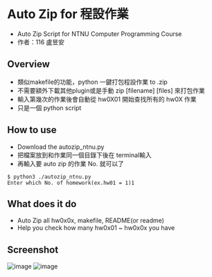 # Auto Zip for 程設作業
* Auto Zip Script for NTNU Computer Programming Course
* 作者：116 盧昱安

## Overview
* 類似makefile的功能，python 一鍵打包程設作業 to .zip 
* 不需要額外下載其他plugin或是手動 zip [filename] [files] 來打包作業
* 輸入第幾次的作業後會自動從 hw0X01 開始查找所有的 hw0X 作業
* 只是一個 python script

## How to use
* Download the autozip_ntnu.py
* 把檔案放到和作業同一個目錄下後在 terminal輸入
* 再輸入要 auto zip 的作業 No. 就可以了
```linux=
$ python3 ./autozip_ntnu.py
Enter which No. of homework(ex.hw01 = 1)1
```
## What does it do 
* Auto Zip all hw0x0x, makefile, README(or readme)
* Help you check how many hw0x01 ~ hw0x0x you have 
## Screenshot
![image](https://github.com/NaoCoding/Auto-Zip-for-NTNU-CS-Course/assets/86964895/bb05b370-c2a1-4280-a148-d7f15ba38b72)
![image](https://github.com/NaoCoding/Auto-Zip-for-NTNU-CS-Course/assets/86964895/1bbf198d-20d9-40c8-8737-e2032819fc96)



